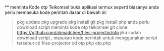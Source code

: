 ** meminta Kode otp Telkomsel
buka aplikasi termux
seperti biasanya anda perlu memasuka kode perintah dasar di bawah ini
> pkg update
> pkg upgrade
> pkg install git
> pkg install php
anda perlu download script meminta kode otp telkomsel
> git clone https://github.com/ahmadchen/files-projector/otp
jika sudah download script , masukan kode perintah untuk menggunakan script tersebut
> cd files-projector
> cd otp
> php otp.php
